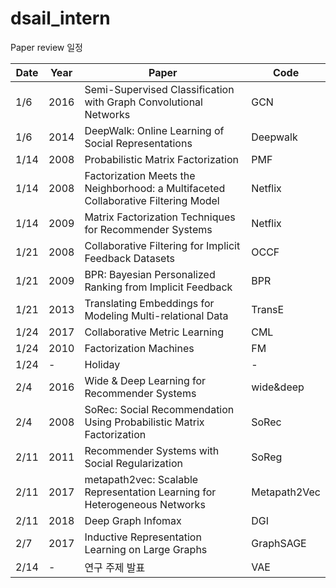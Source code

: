 # dsail_intern

Paper review 일정

| Date  | Year | Paper                                                                                  | Code         |
|-------|------|----------------------------------------------------------------------------------------|--------------|
| 1/6   | 2016 | Semi-Supervised Classification with Graph Convolutional Networks                       | GCN          |
| 1/6   | 2014 | DeepWalk: Online Learning of Social Representations                                    | Deepwalk     |
| 1/14   | 2008 | Probabilistic Matrix Factorization                                                     | PMF          |
| 1/14  | 2008 | Factorization Meets the Neighborhood: a Multifaceted Collaborative Filtering Model     | Netflix      |
| 1/14  | 2009 | Matrix Factorization Techniques for Recommender Systems                                | Netflix      |
| 1/21  | 2008 | Collaborative Filtering for Implicit Feedback Datasets                                | OCCF         |
| 1/21  | 2009 | BPR: Bayesian Personalized Ranking from Implicit Feedback                             | BPR          |
| 1/21  | 2013 | Translating Embeddings for Modeling Multi-relational Data                              | TransE       |
| 1/24  | 2017 | Collaborative Metric Learning                                                          | CML          |
| 1/24  | 2010 | Factorization Machines                                                                 | FM           |
| 1/24  | -    | Holiday                                                                                | -            |
| 2/4  | 2016 | Wide & Deep Learning for Recommender Systems                                           | wide&deep    |
| 2/4  | 2008 | SoRec: Social Recommendation Using Probabilistic Matrix Factorization                 | SoRec        |
| 2/11  | 2011 | Recommender Systems with Social Regularization                                        | SoReg        |
| 2/11  | 2017 | metapath2vec: Scalable Representation Learning for Heterogeneous Networks              | Metapath2Vec |
| 2/11   | 2018 | Deep Graph Infomax                                                                     | DGI          |
| 2/7   | 2017 | Inductive Representation Learning on Large Graphs                                      | GraphSAGE    |
| 2/14   | - | 연구 주제 발표                                                      | VAE          |

